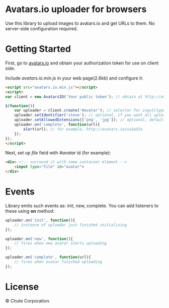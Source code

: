 # Avatars.io uploader for browsers

Use this library to upload images to avatars.io and get URLs to them. No server-side configuration required.

# Getting Started

First, go to [avatars.io](http://avatars.io) and obtain your authorization token for use on client side.

Include *avatars.io.min.js* in your web page(2.6kb) and configure it:

```html
<script src="avatars.io.min.js"></script>
<script>
var client = new AvatarsIO('Your public token'); // obtain at http://avatars.io/

$(function(){
	var uploader = client.create('#avatar'); // selector for input[type="file"] field, here #avatar, for example
	uploader.setIdentifier('steve'); // optional, if you want all uploads to be assigned to /steve
	uploader.setAllowedExtensions(['png', 'jpg']); // optional, defaults to png, gif, jpg, jpeg
	uploader.on('complete', function(url){
		alert(url); // for example, http://avatars.io/ua3aS5a
	});
});
</script>
```

Next, set up *file* field with *#avatar* id (for example):

```html
<div> <!-- surround it with some container element -->
	<input type="file" id="avatar">
</div>
```

# Events

Library emits such events as: init, new, complete. You can add listeners to these using **on** method:

```javascript
uploader.on('init', function(){
	// instance of uploader just finished initializing
});

uploader.on('new', function(){
	// fires when new avatar starts uploading
});

uploader.on('complete', function(url){
	// fires when avatar finished uploading
});
```

# License

&copy; Chute Corporation.